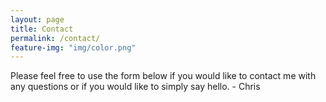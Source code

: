 ```yaml
---
layout: page
title: Contact
permalink: /contact/
feature-img: "img/color.png"
---
```


Please feel free to use the form below if you would like to contact me with any questions or if you would like to simply say hello. - Chris
